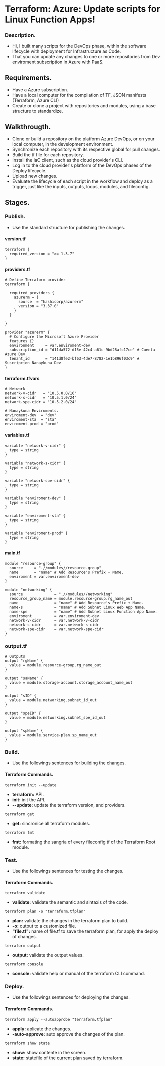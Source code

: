 # Terraform: Azure: Update scripts for Linux Function Apps!

### Description.

- Hi, I built many scripts for the DevOps phase, within the software lifecycle with deployment for Infrastructure as Code.
- That you can update any changes to one or more repositories from Dev enviroment subscription in Azure with PaaS.


## Requirements.

- Have a Azure subscription.
- Have a local computer for the compilation of TF, JSON manifests (Terraform, Azure CLI)
- Create or clone a project with repositories and modules, using a base structure to standardize.


## Walkthrougth.

- Clone or build a repository on the platform Azure DevOps, or on your local computer, in the development environment.
- Synchronize each repository with its respective global for pull changes.
- Build the tf file for each repository.
- Install the IaC client, such as the cloud provider's CLI.
- Log in to the cloud provider's platform of the DevOps phases of the Deploy lifecycle.
- Upload new changes.
- Evaluate the lifecycle of each script in the workflow and deploy as a trigger, just like the inputs, outputs, loops, modules, and fileconfig.

## Stages.

### Publish.
- Use the standard structure for publishing the changes.

#### version.tf
~~~
terraform {
  required_version = ">= 1.3.7"
}
~~~

#### providers.tf
~~~
# Define Terraform provider
terraform {

  required_providers {
    azurerm = {
      source  = "hashicorp/azurerm"
      version = "3.37.0"
    }
  }

}

provider "azurerm" {
  # Configure the Microsoft Azure Provider
  features {}
  environment     = var.enviroment-dev
  subscription_id = "d11da572-d15e-42c4-a61c-9bd28afc17ce" # Cuenta Azure Dev
  tenant_id       = "141d8fe2-bf63-4de7-8782-1e1b896f03c9" # Suscripcion Nanaykuna Dev
}
~~~

#### terraform.tfvars
~~~
# Network
network-v-cidr   = "10.5.0.0/16"
network-s-cidr   = "10.5.1.0/24"
network-spe-cidr = "10.5.2.0/24"

# Nanaykuna Enviroments.
enviroment-dev  = "dev"
enviroment-sta  = "sta"
enviroment-prod = "prod"
~~~

#### variables.tf
~~~
variable "network-v-cidr" {
  type = string
}

variable "network-s-cidr" {
  type = string
}

variable "network-spe-cidr" {
  type = string
}

variable "enviroment-dev" {
  type = string
}

variable "enviroment-sta" {
  type = string
}

variable "enviroment-prod" {
  type = string
}
~~~

#### main.tf
~~~
module "resource-group" {
  source     = ".//modules//resource-group"
  name       = "name" # Add Resource's Prefix + Name.
  enviroment = var.enviroment-dev
}

module "networking" {
  source              = ".//modules//networking"
  resource_group_name = module.resource-group.rg_name_out
  name                = "name" # Add Resource's Prefix + Name.
  name-s              = "name" # Add Subnet Linux Web App Name.
  name-spe            = "name" # Add Subnet Linux Function App Name.
  enviroment          = var.enviroment-dev
  network-v-cidr      = var.network-v-cidr
  network-s-cidr      = var.network-s-cidr
  network-spe-cidr    = var.network-spe-cidr
}

~~~

### output.tf
~~~
# Outputs
output "rgName" {
  value = module.resource-group.rg_name_out
}

output "saName" {
  value = module.storage-account.storage_account_name_out
}

output "sID" {
  value = module.networking.subnet_id_out
}

output "speID" {
  value = module.networking.subnet_spe_id_out
}

output "spName" {
  value = module.service-plan.sp_name_out
}
~~~


### Build.
- Use the followings sentences for building the changes.

#### Terraform Commands.
~~~
terraform init --update
~~~
- **terraform:** API.
- **init:** init the API.
- **--update:** update the terraform version, and providers.

~~~
terraform get
~~~
- **get:** sincronice all terraform modules.

~~~
terraform fmt
~~~
- **fmt:** formating the sangria of every fileconfig tf of the Terraform Root module.


### Test.
- Use the followings sentences for testing the changes.

#### Terraform Commands.
~~~
terraform validate
~~~
- **validate:** validate the semantic and sintaxis of the code.

~~~
terraform plan -o "terraform.tfplan"
~~~
- **plan:** validate the changes in the terraform plan to build.
- **-o:** output to a customized file.
- **"file.tf":** name of file.tf to save the terraform plan, for apply the deploy of changes.

~~~
terraform output
~~~
- **output:** validate the output values.

~~~
terraform console
~~~
- **console:** validate help or manual of the terraform CLI command.


### Deploy.
- Use the followings sentences for deploying the changes.

#### Terraform Commands.
~~~
terraform apply --autoapprobe "terraform.tfplan"
~~~
- **apply:** aplicate the changes.
- **-auto-approve:** auto approve the changes of the plan.

~~~
terraform show state
~~~
- **show:** show contente in the screen.
- **state:** statefile of the current plan saved by terraform.
